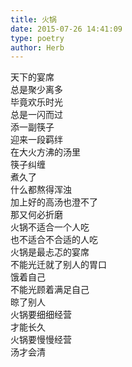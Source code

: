 ```yaml
---  
title: 火锅  
date: 2015-07-26 14:41:09  
type: poetry  
author: Herb    
---  
```

天下的宴席  
总是聚少离多  
毕竟欢乐时光  
总是一闪而过    
添一副筷子  
迎来一段羁绊  
在大火方沸的汤里  
筷子纠缠  
煮久了  
什么都熬得浑浊  
加上好的高汤也澄不了  
那又何必折磨    
火锅不适合一个人吃  
也不适合不合适的人吃  
火锅是最忐忑的宴席  
不能光迁就了别人的胃口  
饿着自己  
不能光顾着满足自己  
晾了别人    
火锅要细细经营  
才能长久  
火锅要慢慢经营  
汤才会清